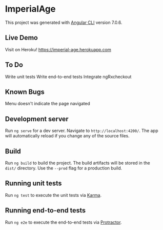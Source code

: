 # ImperialAge

This project was generated with [Angular CLI](https://github.com/angular/angular-cli) version 7.0.6.

## Live Demo

Visit on Heroku! https://imperial-age.herokuapp.com

## To Do

Write unit tests
Write end-to-end tests
Integrate ngRxcheckout 

## Known Bugs

Menu doesn't indicate the page navigated

## Development server

Run `ng serve` for a dev server. Navigate to `http://localhost:4200/`. The app will automatically reload if you change any of the source files.

## Build

Run `ng build` to build the project. The build artifacts will be stored in the `dist/` directory. Use the `--prod` flag for a production build.

## Running unit tests

Run `ng test` to execute the unit tests via [Karma](https://karma-runner.github.io).

## Running end-to-end tests

Run `ng e2e` to execute the end-to-end tests via [Protractor](http://www.protractortest.org/).

